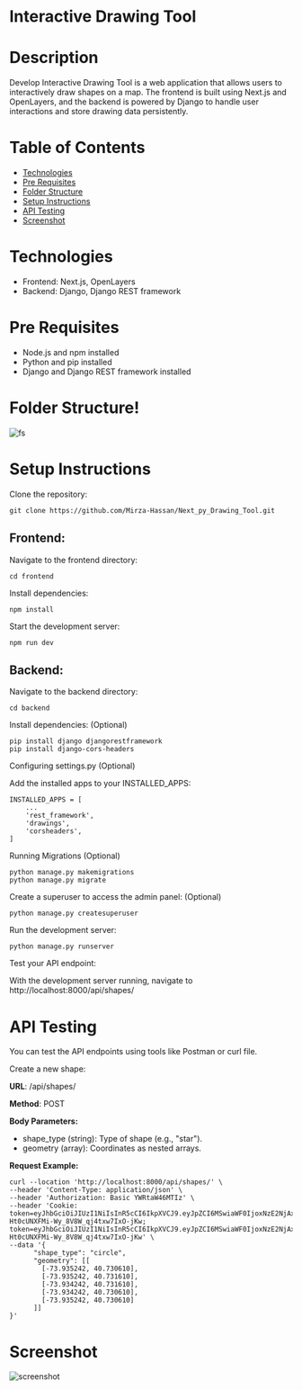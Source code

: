 # Interactive Drawing Tool

# Description
Develop Interactive Drawing Tool is a web application that allows users to interactively draw shapes on a map. The frontend is built using Next.js and OpenLayers, and the backend is powered by Django to handle user interactions and store drawing data persistently.

# Table of Contents
- [Technologies](#Technologies)
- [Pre Requisites](#pre-requisites)
- [Folder Structure](#folder-structure)
- [Setup Instructions](#setup-instructions)
- [API Testing](#api-testing)
- [Screenshot](#screenshot)

# Technologies

- Frontend: Next.js, OpenLayers
- Backend: Django, Django REST framework

# Pre Requisites

- Node.js and npm installed
- Python and pip installed
- Django and Django REST framework installed

# Folder Structure!

![fs](https://github.com/Mirza-Hassan/Next_py_Drawing_Tool/assets/17096257/6bf980c5-0ba0-414c-a631-ad3c54d57143)


# Setup Instructions

Clone the repository:
```
git clone https://github.com/Mirza-Hassan/Next_py_Drawing_Tool.git
```
## Frontend:

Navigate to the frontend directory:
```
cd frontend
```
Install dependencies:
```
npm install
```
Start the development server:
```
npm run dev
```

## Backend:

Navigate to the backend directory:
```
cd backend
```
Install dependencies: (Optional)
```
pip install django djangorestframework 
pip install django-cors-headers        
```
Configuring settings.py  (Optional)

Add the installed apps to your INSTALLED_APPS:
```
INSTALLED_APPS = [
    ...
    'rest_framework',
    'drawings',
    'corsheaders',
]
```
Running Migrations (Optional)
```
python manage.py makemigrations
python manage.py migrate
```
Create a superuser to access the admin panel: (Optional)
```
python manage.py createsuperuser
```
Run the development server:
```
python manage.py runserver
```
Test your API endpoint:

With the development server running, navigate to http://localhost:8000/api/shapes/

# API Testing 

You can test the API endpoints using tools like Postman or curl file.

Create a new shape: 

**URL**: /api/shapes/

**Method**: POST

**Body Parameters:**

- shape_type (string): Type of shape (e.g., "star").
- geometry (array): Coordinates as nested arrays.

**Request Example:**
```
curl --location 'http://localhost:8000/api/shapes/' \
--header 'Content-Type: application/json' \
--header 'Authorization: Basic YWRtaW46MTIz' \
--header 'Cookie: token=eyJhbGciOiJIUzI1NiIsInR5cCI6IkpXVCJ9.eyJpZCI6MSwiaWF0IjoxNzE2NjAxMzAzLCJleHAiOjE3MTcwMzMzMDN9.aOVrlr9wq-Ht0cUNXFMi-Wy_8V8W_qj4txw7IxO-jKw; token=eyJhbGciOiJIUzI1NiIsInR5cCI6IkpXVCJ9.eyJpZCI6MSwiaWF0IjoxNzE2NjAxMzAzLCJleHAiOjE3MTcwMzMzMDN9.aOVrlr9wq-Ht0cUNXFMi-Wy_8V8W_qj4txw7IxO-jKw' \
--data '{
      "shape_type": "circle",
      "geometry": [[
        [-73.935242, 40.730610],
        [-73.935242, 40.731610],
        [-73.934242, 40.731610],
        [-73.934242, 40.730610],
        [-73.935242, 40.730610]
      ]]
}'
```


# Screenshot
![screenshot](https://github.com/Mirza-Hassan/Next_py_Drawing_Tool/assets/17096257/87244ee3-0dfd-4245-a40d-a7e4ca9d60a0)


